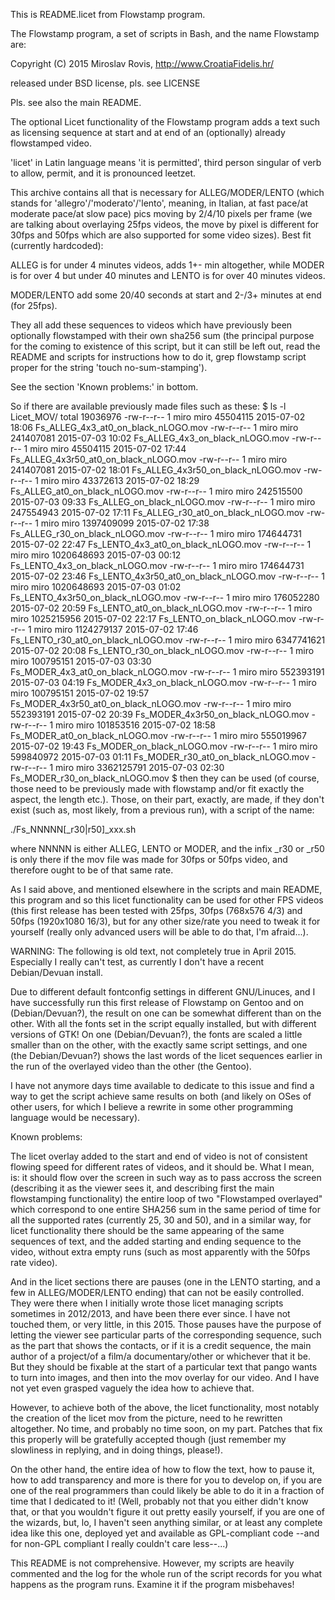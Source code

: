This is README.licet from Flowstamp program.

The Flowstamp program, a set of scripts in Bash, and the name Flowstamp are:

Copyright (C) 2015 Miroslav Rovis, <http://www.CroatiaFidelis.hr/>

released under BSD license, pls. see LICENSE

Pls. see also the main README.

The optional Licet functionality of the Flowstamp program adds a text such as
licensing sequence at start and at end of an (optionally) already flowstamped
video.

'licet' in Latin language means 'it is permitted', third person singular of verb
to allow, permit, and it is pronounced leetzet.

This archive contains all that is necessary for ALLEG/MODER/LENTO (which stands
for 'allegro'/'moderato'/'lento', meaning, in Italian, at fast pace/at moderate
pace/at slow pace) pics moving by 2/4/10 pixels per frame (we are talking about
overlaying 25fps videos, the move by pixel is different for 30fps and 50fps
which are also supported for some video sizes). Best fit (currently hardcoded):

ALLEG is for under 4 minutes videos, adds 1+- min altogether, while MODER is
for over 4 but under 40 minutes and LENTO is for over 40 minutes videos.

MODER/LENTO add some 20/40 seconds at start and 2-/3+ minutes at end (for 25fps).

They all add these sequences to videos which have previously been optionally
flowstamped with their own sha256 sum (the principal purpose for the coming to
existence of this script, but it can still be left out, read the README and
scripts for instructions how to do it, grep flowstamp script proper for the
string 'touch no-sum-stamping').

See the section 'Known problems:' in bottom.

So if there are available previously made files such as these:
$ ls -l Licet_MOV/
total 19036976
-rw-r--r-- 1 miro miro   45504115 2015-07-02 18:06 Fs_ALLEG_4x3_at0_on_black_nLOGO.mov
-rw-r--r-- 1 miro miro  241407081 2015-07-03 10:02 Fs_ALLEG_4x3_on_black_nLOGO.mov
-rw-r--r-- 1 miro miro   45504115 2015-07-02 17:44 Fs_ALLEG_4x3r50_at0_on_black_nLOGO.mov
-rw-r--r-- 1 miro miro  241407081 2015-07-02 18:01 Fs_ALLEG_4x3r50_on_black_nLOGO.mov
-rw-r--r-- 1 miro miro   43372613 2015-07-02 18:29 Fs_ALLEG_at0_on_black_nLOGO.mov
-rw-r--r-- 1 miro miro  242515500 2015-07-03 09:33 Fs_ALLEG_on_black_nLOGO.mov
-rw-r--r-- 1 miro miro  247554943 2015-07-02 17:11 Fs_ALLEG_r30_at0_on_black_nLOGO.mov
-rw-r--r-- 1 miro miro 1397409099 2015-07-02 17:38 Fs_ALLEG_r30_on_black_nLOGO.mov
-rw-r--r-- 1 miro miro  174644731 2015-07-02 22:47 Fs_LENTO_4x3_at0_on_black_nLOGO.mov
-rw-r--r-- 1 miro miro 1020648693 2015-07-03 00:12 Fs_LENTO_4x3_on_black_nLOGO.mov
-rw-r--r-- 1 miro miro  174644731 2015-07-02 23:46 Fs_LENTO_4x3r50_at0_on_black_nLOGO.mov
-rw-r--r-- 1 miro miro 1020648693 2015-07-03 01:02 Fs_LENTO_4x3r50_on_black_nLOGO.mov
-rw-r--r-- 1 miro miro  176052280 2015-07-02 20:59 Fs_LENTO_at0_on_black_nLOGO.mov
-rw-r--r-- 1 miro miro 1025215956 2015-07-02 22:17 Fs_LENTO_on_black_nLOGO.mov
-rw-r--r-- 1 miro miro 1124279137 2015-07-02 17:46 Fs_LENTO_r30_at0_on_black_nLOGO.mov
-rw-r--r-- 1 miro miro 6347741621 2015-07-02 20:08 Fs_LENTO_r30_on_black_nLOGO.mov
-rw-r--r-- 1 miro miro  100795151 2015-07-03 03:30 Fs_MODER_4x3_at0_on_black_nLOGO.mov
-rw-r--r-- 1 miro miro  552393191 2015-07-03 04:19 Fs_MODER_4x3_on_black_nLOGO.mov
-rw-r--r-- 1 miro miro  100795151 2015-07-02 19:57 Fs_MODER_4x3r50_at0_on_black_nLOGO.mov
-rw-r--r-- 1 miro miro  552393191 2015-07-02 20:39 Fs_MODER_4x3r50_on_black_nLOGO.mov
-rw-r--r-- 1 miro miro  101853516 2015-07-02 18:58 Fs_MODER_at0_on_black_nLOGO.mov
-rw-r--r-- 1 miro miro  555019967 2015-07-02 19:43 Fs_MODER_on_black_nLOGO.mov
-rw-r--r-- 1 miro miro  599840972 2015-07-03 01:11 Fs_MODER_r30_at0_on_black_nLOGO.mov
-rw-r--r-- 1 miro miro 3362125791 2015-07-03 02:30 Fs_MODER_r30_on_black_nLOGO.mov
$
then they can be used (of course, those need to be previously made with
flowstamp and/or fit exactly the aspect, the length etc.). Those, on their
part, exactly, are made, if they don't exist (such as, most likely, from a
previous run), with a script of the name:

./Fs_NNNNN[_r30|r50]_xxx.sh

where NNNNN is either ALLEG, LENTO or MODER, and the infix _r30 or _r50 is only
there if the mov file was made for 30fps or 50fps video, and therefore ought to
be of that same rate.

As I said above, and mentioned elsewhere in the scripts and main README, this
program and so this licet functionality can be used for other FPS videos (this
first release has been tested with 25fps, 30fps (768x576 4/3) and 50fps
(1920x1080 16/3), but for any other size/rate you need to tweak it for yourself
(really only advanced users will be able to do that, I'm afraid...).

WARNING: The following is old text, not completely true in April 2015.
Especially I really can't test, as currently I don't have a recent
Debian/Devuan install.

Due to different default fontconfig settings in different GNU/Linuces, and I
have successfully run this first release of Flowstamp on Gentoo and on
(Debian/Devuan?), the result on one can be somewhat different than on the
other. With all the fonts set in the script equally installed, but with
different versions of GTK!  On one (Debian/Devuan?), the fonts are scaled a
little smaller than on the other, with the exactly same script settings, and
one (the Debian/Devuan?) shows the last words of the licet sequences earlier in
the run of the overlayed video than the other (the Gentoo).

I have not anymore days time available to dedicate to this issue and find a way
to get the script achieve same results on both (and likely on OSes of other
users, for which I believe a rewrite in some other programming language would
be necessary).

Known problems:

The licet overlay added to the start and end of video is not of consistent
flowing speed for different rates of videos, and it should be. What I mean, is:
it should flow over the screen in such way as to pass accross the screen
(describing it as the viewer sees it, and describing first the main
flowstamping functionality) the entire loop of two "Flowstamped overlayed"
which correspond to one entire SHA256 sum in the same period of time for all
the supported rates (currently 25, 30 and 50), and in a similar way, for licet
functionality there should be the same appearing of the same sequences of text,
and the added starting and ending sequence to the video, without extra empty
runs (such as most apparently with the 50fps rate video).

And in the licet sections there are pauses (one in the LENTO starting, and a
few in ALLEG/MODER/LENTO ending) that can not be easily controlled. They were
there when I initially wrote those licet managing scripts sometimes in
2012/2013, and have been there ever since. I have not touched them, or very
little, in this 2015.  Those pauses have the purpose of letting the viewer see
particular parts of the corresponding sequence, such as the part that shows the
contacts, or if it is a credit sequence, the main author of a project/of a
film/a documentary/other or whichever that it be. But they should be fixable at
the start of a particular text that pango wants to turn into images, and then
into the mov overlay for our video. And I have not yet even grasped vaguely the
idea how to achieve that.

However, to achieve both of the above, the licet functionality, most notably
the creation of the licet mov from the picture, need to he rewritten
altogether. No time, and probably no time soon, on my part. Patches that fix
this properly will be gratefully accepted though (just remember my slowliness
in replying, and in doing things, please!).

On the other hand, the entire idea of how to flow the text, how to pause it,
how to add transparency and more is there for you to develop on, if you are one
of the real programmers than could likely be able to do it in a fraction of
time that I dedicated to it! (Well, probably not that you either didn't know
that, or that you wouldn't figure it out pretty easily yourself, if you are one
of the wizards, but, lo, I haven't seen anything similar, or at least any
complete idea like this one, deployed yet and available as GPL-compliant code
--and for non-GPL compliant I really couldn't care less--...)

This README is not comprehensive. However, my scripts are heavily commented and
the log for the whole run of the script records for you what happens as the
program runs. Examine it if the program misbehaves!
